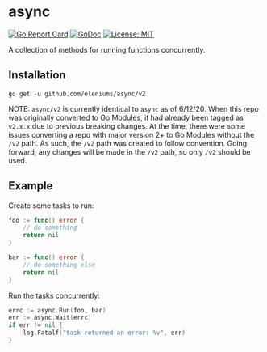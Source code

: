 # async

[![Go Report Card](https://goreportcard.com/badge/github.com/eleniums/async/v2)](https://goreportcard.com/report/github.com/eleniums/async/v2) [![GoDoc](https://godoc.org/github.com/eleniums/async/v2?status.svg)](https://godoc.org/github.com/eleniums/async/v2) [![License: MIT](https://img.shields.io/badge/License-MIT-yellow.svg)](https://github.com/eleniums/async/blob/master/LICENSE)

A collection of methods for running functions concurrently.

## Installation

```
go get -u github.com/eleniums/async/v2
```

NOTE: `async/v2` is currently identical to `async` as of 6/12/20. When this repo was originally converted to Go Modules, it had already been tagged as `v2.x.x` due to previous breaking changes. At the time, there were some issues converting a repo with major version 2+ to Go Modules without the `/v2` path. As such, the `/v2` path was created to follow convention. Going forward, any changes will be made in the `/v2` path, so only `/v2` should be used.

## Example

Create some tasks to run:
```go
foo := func() error {
    // do something
    return nil
}

bar := func() error {
    // do something else
    return nil
}
```

Run the tasks concurrently:
```go
errc := async.Run(foo, bar)
err := async.Wait(errc)
if err != nil {
    log.Fatalf("task returned an error: %v", err)
}
```
